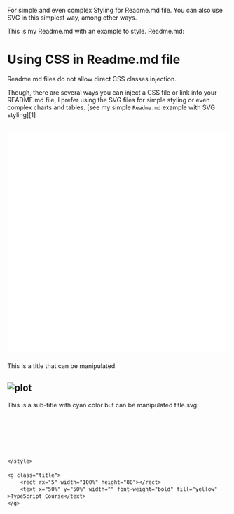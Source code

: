 For simple and even complex Styling for Readme.md file. You can also use SVG in this simplest way, among other ways.

This is my Readme.md with an example to style. Readme.md:

# Using CSS in Readme.md file

Readme.md files do not allow direct CSS classes injection.

Though, there are several ways you can inject a CSS file or link into your README.md file, I prefer using the SVG files for simple styling or even complex charts and tables. [see my simple `Readme.md` example with SVG styling][1]

## ![plot](./title.svg)

This is a title that can be manipulated.

## ![plot](./subTitle.svg)

This is a sub-title with cyan color but can be manipulated
title.svg:

<svg xmlns="http://www.w3.org/2000/svg" height="80">
    <style src="./style.css" >
        .title {
          transition: fill .3s ease;
          <!-- cursor: works in github not in preview mode -->
          cursor: pointer;
          font-family: Helvetica, sans-serif;
          border-radius: 5px 5px 5px 5px;
          fill:#2c1300;
          text-anchor: middle;
          dominant-baseline: middle;
          font-size: 24px;
        }

    </style>

    <g class="title">
        <rect rx="5" width="100%" height="80"></rect>
        <text x="50%" y="50%" width="" font-weight="bold" fill="yellow" >TypeScript Course</text>
    </g>
</svg>
